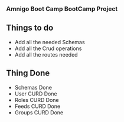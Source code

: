 ### Amnigo Boot Camp BootCamp Project

## Things to do

- Add all the needed Schemas
- Add all the Crud operations
- Add all the routes needed

## Thing Done

- Schemas Done
- User CURD Done
- Roles CURD Done
- Feeds CURD Done
- Groups CURD Done
